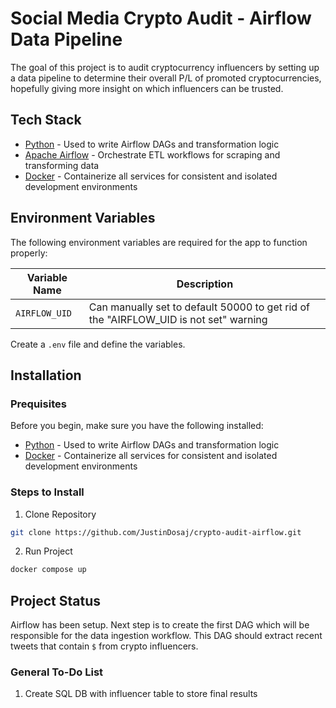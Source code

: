 # Social Media Crypto Audit - Airflow Data Pipeline
The goal of this project is to audit cryptocurrency influencers by setting up a data pipeline to determine their overall P/L of promoted cryptocurrencies, hopefully giving more insight on which influencers can be trusted.

## Tech Stack
- [Python](https://www.python.org/) - Used to write Airflow DAGs and transformation logic
- [Apache Airflow](https://airflow.apache.org/) - Orchestrate ETL workflows for scraping and transforming data
- [Docker](https://www.docker.com/) - Containerize all services for consistent and isolated development environments

## Environment Variables
The following environment variables are required for the app to function properly:

| Variable Name | Description |
|---------------|-------------|
| `AIRFLOW_UID` | Can manually set to default 50000 to get rid of the "AIRFLOW_UID is not set" warning |

Create a `.env` file and define the variables.

## Installation

### Prequisites
Before you begin, make sure you have the following installed:

- [Python](https://www.python.org/) - Used to write Airflow DAGs and transformation logic
- [Docker](https://www.docker.com/) - Containerize all services for consistent and isolated development environments

### Steps to Install
1. Clone Repository
```bash
git clone https://github.com/JustinDosaj/crypto-audit-airflow.git
```

2. Run Project
```bash
docker compose up
```

## Project Status
Airflow has been setup. Next step is to create the first DAG which will be responsible for the data ingestion workflow. This DAG should extract recent tweets that contain `$` from crypto influencers.

### General To-Do List
1. Create SQL DB with influencer table to store final results